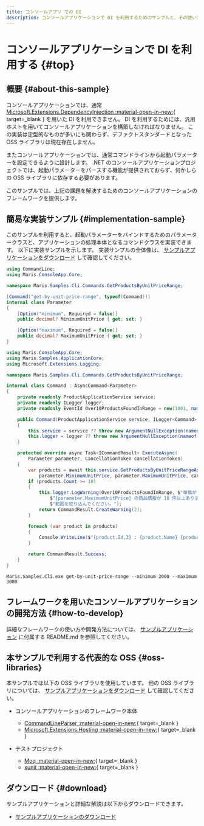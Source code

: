 ```yaml
---
title: コンソールアプリ での DI
description: コンソールアプリケーションで DI を利用するためのサンプルと、その使い方を解説します。
---
```


# コンソールアプリケーションで DI を利用する {#top}

## 概要 {#about-this-sample}

コンソールアプリケーションでは、通常 [Microsoft.Extensions.DependencyInjection :material-open-in-new:](https://www.nuget.org/packages/Microsoft.Extensions.DependencyInjection/){ target=_blank } を用いた DI を利用できません。
DI を利用するためには、汎用ホストを用いてコンソールアプリケーションを構築しなければなりません。
この実装は定型的なものが多いにも関わらず、デファクトスタンダードとなった OSS ライブラリは現在存在しません。

またコンソールアプリケーションでは、通常コマンドラインから起動パラメーターを設定できるように設計します。
.NET のコンソールアプリケーションプロジェクトでは、起動パラメーターをパースする機能が提供されておらず、何かしらの OSS ライブラリに依存する必要があります。

このサンプルでは、上記の課題を解決するためのコンソールアプリケーションのフレームワークを提供します。

## 簡易な実装サンプル {#implementation-sample}

このサンプルを利用すると、起動パラメーターをバインドするためのパラメータークラスと、アプリケーションの処理本体となるコマンドクラスを実装できます。
以下に実装サンプルを示します。
実装サンプルの全体像は、 [サンプルアプリケーションをダウンロード](#download) して確認してください。

```csharp title="パラメータークラスの実装例"
using CommandLine;
using Maris.ConsoleApp.Core;

namespace Maris.Samples.Cli.Commands.GetProductsByUnitPriceRange;

[Command("get-by-unit-price-range", typeof(Command))]
internal class Parameter
{
    [Option("minimum", Required = false)]
    public decimal? MinimumUnitPrice { get; set; }

    [Option("maximum", Required = false)]
    public decimal? MaximumUnitPrice { get; set; }
}
```

```csharp title="コマンドクラスの実装例"
using Maris.ConsoleApp.Core;
using Maris.Samples.ApplicationCore;
using Microsoft.Extensions.Logging;

namespace Maris.Samples.Cli.Commands.GetProductsByUnitPriceRange;

internal class Command : AsyncCommand<Parameter>
{
    private readonly ProductApplicationService service;
    private readonly ILogger logger;
    private readonly EventId Over10ProductsFoundInRange = new(1001, nameof(Over10ProductsFoundInRange));

    public Command(ProductApplicationService service, ILogger<Command> logger)
    {
        this.service = service ?? throw new ArgumentNullException(nameof(service));
        this.logger = logger ?? throw new ArgumentNullException(nameof(logger));
    }

    protected override async Task<ICommandResult> ExecuteAsync(
        Parameter parameter, CancellationToken cancellationToken)
    {
        var products = await this.service.GetProductsByUnitPriceRangeAsync(
            parameter.MinimumUnitPrice, parameter.MaximumUnitPrice, cancellationToken);
        if (products.Count >= 10)
        {
            this.logger.LogWarning(Over10ProductsFoundInRange, $"単価が {parameter.MinimumUnitPrice} ～ " +
                $"{parameter.MaximumUnitPrice} の商品情報が 10 件以上あります。" +
                $"範囲を絞り込んでください。");
            return CommandResult.CreateWarning(2);
        }

        foreach (var product in products)
        {
            Console.WriteLine($"{product.Id,3} : {product.Name} {product.UnitPrice,7}円");
        }

        return CommandResult.Success;
    }
}
```

```winbatch title="コマンドラインからの実行例"
Maris.Samples.Cli.exe get-by-unit-price-range --minimum 2000 --maximum 3000
```

## フレームワークを用いたコンソールアプリケーションの開発方法 {#how-to-develop}

詳細なフレームワークの使い方や開発方法については、 [サンプルアプリケーション](#download) に付属する README.md を参照してください。

## 本サンプルで利用する代表的な OSS {#oss-libraries}

本サンプルでは以下の OSS ライブラリを使用しています。
他の OSS ライブラリについては、 [サンプルアプリケーションをダウンロード](#download) して確認してください。

- コンソールアプリケーションのフレームワーク本体
    - [CommandLineParser :material-open-in-new:](https://www.nuget.org/packages/CommandLineParser/){ target=_blank }
    - [Microsoft.Extensions.Hosting :material-open-in-new:](https://www.nuget.org/packages/Microsoft.Extensions.Hosting/){ target=_blank }

- テストプロジェクト
    - [Moq :material-open-in-new:](https://www.nuget.org/packages/Moq/){ target=_blank }
    - [xunit :material-open-in-new:](https://www.nuget.org/packages/xunit/){ target=_blank }

## ダウンロード {#download}

サンプルアプリケーションと詳細な解説は以下からダウンロードできます。

- [サンプルアプリケーションのダウンロード](../downloads/console-app-with-di.zip)
